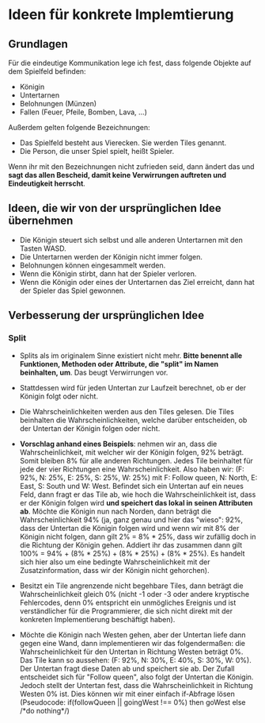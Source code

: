 # Ideen für konkrete Implemtierung

## Grundlagen

Für die eindeutige Kommunikation lege ich fest, dass folgende Objekte auf dem Spielfeld befinden:

- Königin
- Untertarnen
- Belohnungen (Münzen)
- Fallen (Feuer, Pfeile, Bomben, Lava, ...)

Außerdem gelten folgende Bezeichnungen:

- Das Spielfeld besteht aus Vierecken. Sie werden Tiles genannt.
- Die Person, die unser Spiel spielt, heißt Spieler.

Wenn ihr mit den Bezeichnungen nicht zufrieden seid, dann ändert das und **sagt das allen Bescheid, damit keine Verwirrungen auftreten und Eindeutigkeit herrscht**.

## Ideen, die wir von der ursprünglichen Idee übernehmen

- Die Königin steuert sich selbst und alle anderen Untertarnen mit den Tasten WASD.
- Die Untertarnen werden der Königin nicht immer folgen.
- Belohnungen können eingesammelt werden.
- Wenn die Königin stirbt, dann hat der Spieler verloren.
- Wenn die Königin oder eines der Untertarnen das Ziel erreicht, dann hat der Spieler das Spiel gewonnen.

## Verbesserung der ursprünglichen Idee

### Split

- Splits als im originalem Sinne existiert nicht mehr. **Bitte benennt alle Funktionen, Methoden oder Attribute, die "split" im Namen beinhalten, um**. Das beugt Verwirrungen vor.
- Stattdessen wird für jeden Untertan zur Laufzeit berechnet, ob er der Königin folgt oder nicht.
- Die Wahrscheinlichkeiten werden aus den Tiles gelesen. Die Tiles beinhalten die Wahrscheinlichkeiten, welche darüber entscheiden, ob der Untertan der Königin folgen oder nicht.
- **Vorschlag anhand eines Beispiels**: nehmen wir an, dass die Wahrscheinlichkeit, mit welcher wir der Königin folgen, 92% beträgt. Somit bleiben 8% für alle anderen Richtungen. Jedes Tile beinhaltet für jede der vier Richtungen eine Wahrscheinlichkeit. Also haben wir: (F: 92%, N: 25%, E: 25%, S: 25%, W: 25%) mit F: Follow queen, N: North, E: East, S: South und W: West. Befindet sich ein Untertan auf ein neues Feld, dann fragt er das Tile ab, wie hoch die Wahrscheinlichkeit ist, dass er der Königin folgen wird **und speichert das lokal in seinen Attributen ab**. Möchte die Königin nun nach Norden, dann beträgt die Wahrscheinlichkeit 94% (ja, ganz genau und hier das "wieso": 92%, dass der Untertan die Königin folgen wird und wenn wir mit 8% der Königin nicht folgen, dann gilt 2% = 8% \* 25%, dass wir zufällig doch in die Richtung der Königin gehen. Addiert ihr das zusammen dann gilt 100% = 94% + (8% \* 25%) + (8% \* 25%) + (8% \* 25%). Es handelt sich hier also um eine bedingte Wahrscheinlichkeit mit der Zusatzinformation, dass wir der Königin nicht gehorchen).

- Besitzt ein Tile angrenzende nicht begehbare Tiles, dann beträgt die Wahrscheinlichkeit gleich 0% (nicht -1 oder -3 oder andere kryptische Fehlercodes, denn 0% entspricht ein unmögliches Ereignis und ist verständlicher für die Programmierer, die sich nicht direkt mit der konkreten Implementierung beschäftigt haben).

- Möchte die Königin nach Westen gehen, aber der Untertan liefe dann gegen eine Wand, dann implementieren wir das folgendermaßen: die Wahrscheinlichkeit für den Untertan in Richtung Westen beträgt 0%. Das Tile kann so aussehen: (F: 92%, N: 30%, E: 40%, S: 30%, W: 0%). Der Untertan fragt diese Daten ab und speichert sie ab. Der Zufall entscheidet sich für "Follow queen", also folgt der Untertan die Königin. Jedoch stellt der Untertan fest, dass die Wahrscheinlichkeit in Richtung Westen 0% ist. Dies können wir mit einer einfach if-Abfrage lösen (Pseudocode: if(followQueen || goingWest !== 0%) then goWest else /\*do nothing\*/)
